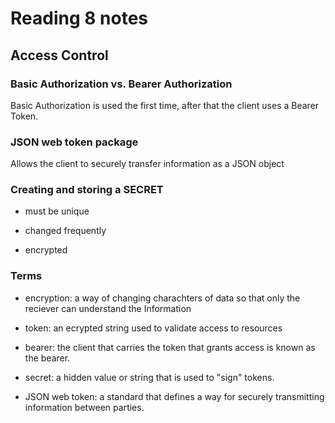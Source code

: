 # Reading 8 notes

## Access Control

### Basic Authorization vs. Bearer Authorization

Basic Authorization is used the first time, after that the client uses a Bearer Token.

### JSON web token package

Allows the client to securely transfer information as a JSON object

### Creating and storing a SECRET

- must be unique

- changed frequently

- encrypted

### Terms

- encryption: a way of changing charachters of data so that only the reciever can understand the Information

- token: an ecrypted string used to validate access to resources

- bearer: the client that carries the token that grants access is known as the bearer.

- secret: a hidden value or string that is used to "sign" tokens.

- JSON web token: a standard that defines a way for securely transmitting information between parties.
